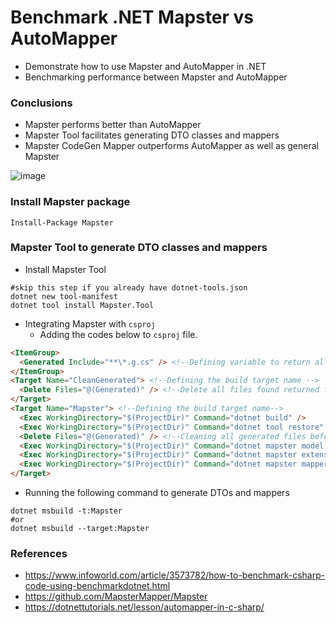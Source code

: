 # Benchmark .NET Mapster vs AutoMapper

- Demonstrate how to use Mapster and AutoMapper in .NET
- Benchmarking performance between Mapster and AutoMapper

### Conclusions
- Mapster performs better than AutoMapper
- Mapster Tool facilitates generating DTO classes and mappers
- Mapster CodeGen Mapper outperforms AutoMapper as well as general Mapster

![image](https://user-images.githubusercontent.com/16954516/156876976-4022efbd-4220-4c21-9af4-1e7e5fef6fa8.png)

### Install Mapster package
```
Install-Package Mapster
```

### Mapster Tool to generate DTO classes and mappers
- Install Mapster Tool
```
#skip this step if you already have dotnet-tools.json
dotnet new tool-manifest
dotnet tool install Mapster.Tool
```
   
- Integrating Mapster with `csproj`
  - Adding the codes below to `csproj` file.
```html
<ItemGroup>
  <Generated Include="**\*.g.cs" /> <!--Defining variable to return all files with the specified suffix-->
</ItemGroup>  
<Target Name="CleanGenerated"> <!--Defining the build target name -->
  <Delete Files="@(Generated)" /> <!--Delete all files found returned from Generated variable-->
</Target>
<Target Name="Mapster"> <!--Defining the build target name-->
  <Exec WorkingDirectory="$(ProjectDir)" Command="dotnet build" />
  <Exec WorkingDirectory="$(ProjectDir)" Command="dotnet tool restore" />
  <Delete Files="@(Generated)" /> <!--Cleaning all generated files before generating new ones. This must be after dotnet build to avoid compile error of any CodeGen class reference-->
  <Exec WorkingDirectory="$(ProjectDir)" Command="dotnet mapster model -a &quot;$(TargetDir)$(ProjectName).dll&quot; -n BenchmarkMapper.Domains.CodeGen -o Domains/CodeGen/Models" /> <!--option:n defines namespace of a generated DTO, option:o defines outlet directory-->
  <Exec WorkingDirectory="$(ProjectDir)" Command="dotnet mapster extension -a &quot;$(TargetDir)$(ProjectName).dll&quot; -n BenchmarkMapper.Domains.CodeGen -o Domains/CodeGen/Mappers" /> <!--option:n defines namespace of a generated mapper, option:o defines outlet directory-->
  <Exec WorkingDirectory="$(ProjectDir)" Command="dotnet mapster mapper -a &quot;$(TargetDir)$(ProjectName).dll&quot; -n BenchmarkMapper.Domains.CodeGen" />
</Target>
```
- Running the following command to generate DTOs and mappers
```
dotnet msbuild -t:Mapster
#or
dotnet msbuild --target:Mapster
```

### References
- https://www.infoworld.com/article/3573782/how-to-benchmark-csharp-code-using-benchmarkdotnet.html
- https://github.com/MapsterMapper/Mapster
- https://dotnettutorials.net/lesson/automapper-in-c-sharp/
